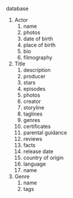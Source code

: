 database

1. Actor
   1. name
   2. photos
   3. date of birth
   4. place of birth
   5. bio
   6. filmography
2. Title
   1. description
   2. producer
   3. stars
   4. episodes
   5. photos
   6. creator
   7. storyline
   8. taglines
   9. genres
   10. certificates
   11. parental guidance
   12. reviews
   13. facts
   14. release date
   15. country of origin
   16. language
   17. name
3. Genre
   1. name
   2. tags